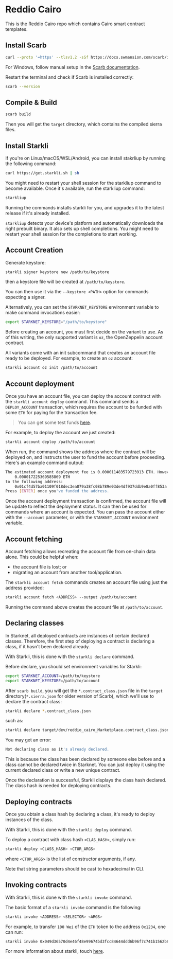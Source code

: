 # Reddio Cairo
This is the Reddio Cairo repo which contains Cairo smart contract templates.

## Install Scarb
```bash
curl --proto '=https' --tlsv1.2 -sSf https://docs.swmansion.com/scarb/install.sh | sh
```
For Windows, follow manual setup in the [Scarb documentation](https://docs.swmansion.com/scarb/download.html?ref=blog.reddio.com#windows).

Restart the terminal and check if Scarb is installed correctly:

```bash
scarb --version
```

## Compile & Build

```bash
scarb build
```

Then you will get the `target` directory, which contains the compiled sierra files.

## Install Starkli

If you're on Linux/macOS/WSL/Android, you can install stakrliup by running the following command:
```bash
curl https://get.starkli.sh | sh
```

You might need to restart your shell session for the starkliup command to become available. Once it's available, run the starkliup command:
```bash
starkliup
```

Running the commands installs starkli for you, and upgrades it to the latest release if it's already installed.

`starkliup` detects your device's platform and automatically downloads the right prebuilt binary. It also sets up shell completions. You might need to restart your shell session for the completions to start working.

## Account Creation

Generate keystore:
```bash
starkli signer keystore new /path/to/keystore
```
then a keystore file will be created at `/path/to/keystore`.

You can then use it via the `--keystore <PATH>` option for commands expecting a signer.

Alternatively, you can set the `STARKNET_KEYSTORE` environment variable to make command invocations easier:

```bash
export STARKNET_KEYSTORE="/path/to/keystore"
```

Before creating an account, you must first decide on the variant to use. As of this writing, the only supported variant is `oz`, the OpenZeppelin account contract.

All variants come with an init subcommand that creates an account file ready to be deployed. For example, to create an `oz` account:

```bash
starkli account oz init /path/to/account
```

## Account deployment
Once you have an account file, you can deploy the account contract with the `starkli account deploy` command. This command sends a `DEPLOY_ACCOUNT` transaction, which requires the account to be funded with some `ETH` for paying for the transaction fee.

> You can get some test funds [here](https://faucet.goerli.starknet.io/).

For example, to deploy the account we just created:

```bash
starkli account deploy /path/to/account
```

When run, the command shows the address where the contract will be deployed on, and instructs the user to fund the account before proceeding. Here's an example command output:

```bash
The estimated account deployment fee is 0.000011483579723913 ETH. However, to avoid failure, fund at least:
    0.000017225369585869 ETH
to the following address:
    0x01cf4d57ba01109f018dec3ea079a38fc08b789e03de4df937ddb9e8a0ff853a
Press [ENTER] once you've funded the address.
```

Once the account deployment transaction is confirmed, the account file will be update to reflect the deployment status. It can then be used for commands where an account is expected. You can pass the account either with the `--account` parameter, or with the `STARKNET_ACCOUNT` environment variable.

## Account fetching
Account fetching allows recreating the account file from on-chain data alone. This could be helpful when:

+ the account file is lost; or
+ migrating an account from another tool/application.

The `starkli account fetch` commands creates an account file using just the address provided:

```bash
starkli account fetch <ADDRESS> --output /path/to/account
```

Running the command above creates the account file at `/path/to/account`.

## Declaring classes
In Starknet, all deployed contracts are instances of certain declared classes. Therefore, the first step of deploying a contract is declaring a class, if it hasn't been declared already.

With Starkli, this is done with the `starkli declare` command.

Before declare, you should set environment variables for Starkli:

```bash
export STARKNET_ACCOUNT=/path/to/keystore
export STARKNET_KEYSTORE=/path/to/account
```

After `scarb build`, you will get the `*.contract_class.json` file in the `target` directory(`*.sierra.json` for older version of Scarb), which we'll use to declare the contract class:

```bash
starkli declare *.contract_class.json
```

such as:
```bash
starkli declare target/dev/reddio_cairo_Marketplace.contract_class.json
```

You may get an error:
```bash
Not declaring class as it's already declared.
```

This is because the class has been declared by someone else before and a class cannot be declared twice in Starknet. You can just deploy it using the current declared class or write a new unique contract.

Once the declaration is successful, Starkli displays the class hash declared. The class hash is needed for deploying contracts.

## Deploying contracts
Once you obtain a class hash by declaring a class, it's ready to deploy instances of the class.

With Starkli, this is done with the `starkli deploy` command.

To deploy a contract with class hash `<CLAS_HASH>`, simply run:

```bash
starkli deploy <CLASS_HASH> <CTOR_ARGS>
```

where `<CTOR_ARGS>` is the list of constructor arguments, if any.

Note that string parameters should be cast to hexadecimal in CLI.

## Invoking contracts

With Starkli, this is done with the `starkli invoke` command.

The basic format of a `starkli invoke` command is the following:

```bash
starkli invoke <ADDRESS> <SELECTOR> <ARGS>
```

For example, to transfer `100 Wei` of the `ETH` token to the address `0x1234`, one can run:

```bash
starkli invoke 0x049d36570d4e46f48e99674bd3fcc84644ddd6b96f7c741b1562b82f9e004dc7 transfer 0x1234 100:u256
```

For more information about starkli, touch [here](https://book.starkli.rs/).
